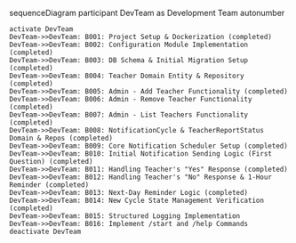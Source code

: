 sequenceDiagram
    participant DevTeam as Development Team
    autonumber

    activate DevTeam
    DevTeam->>DevTeam: B001: Project Setup & Dockerization (completed)
    DevTeam->>DevTeam: B002: Configuration Module Implementation (completed)
    DevTeam->>DevTeam: B003: DB Schema & Initial Migration Setup (completed)
    DevTeam->>DevTeam: B004: Teacher Domain Entity & Repository (completed)
    DevTeam->>DevTeam: B005: Admin - Add Teacher Functionality (completed)
    DevTeam->>DevTeam: B006: Admin - Remove Teacher Functionality (completed)
    DevTeam->>DevTeam: B007: Admin - List Teachers Functionality (completed)
    DevTeam->>DevTeam: B008: NotificationCycle & TeacherReportStatus Domain & Repos (completed)
    DevTeam->>DevTeam: B009: Core Notification Scheduler Setup (completed)
    DevTeam->>DevTeam: B010: Initial Notification Sending Logic (First Question) (completed)
    DevTeam->>DevTeam: B011: Handling Teacher's "Yes" Response (completed)
    DevTeam->>DevTeam: B012: Handling Teacher's "No" Response & 1-Hour Reminder (completed)
    DevTeam->>DevTeam: B013: Next-Day Reminder Logic (completed)
    DevTeam->>DevTeam: B014: New Cycle State Management Verification (completed)
    DevTeam->>DevTeam: B015: Structured Logging Implementation
    DevTeam->>DevTeam: B016: Implement /start and /help Commands
    deactivate DevTeam